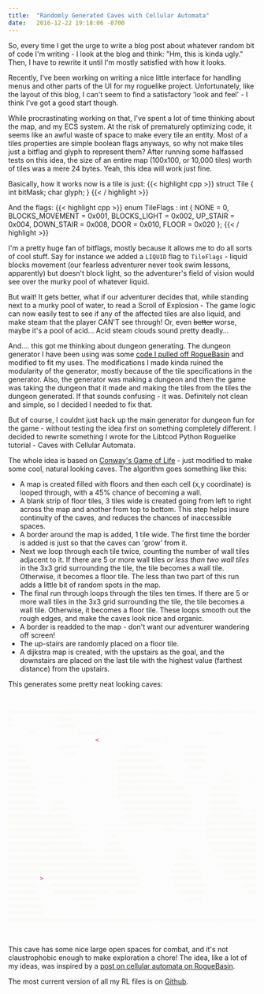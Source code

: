 ```yaml
---
title:  "Randomly Generated Caves with Cellular Automata"
date:   2016-12-22 19:18:06 -0700
---
```


So, every time I get the urge to write a blog post about whatever random bit of code I'm writing - I look at the blog and think: "Hm, this is kinda ugly." Then, I have to rewrite it until I'm mostly satisfied with
how it looks.

Recently, I've been working on writing a nice little interface for handling menus and other parts of the UI for my roguelike project. Unfortunately, like the layout of this blog, I can't seem to find a satisfactory
'look and feel' - I think I've got a good start though.

While procrastinating working on that, I've spent a lot of time thinking about the map, and my ECS system. At the risk of prematurely optimizing code, it seems like an awful waste of space to make every tile an entity. Most of a 
tiles properties are simple boolean flags anyways, so why not make tiles just a bitflag and glyph to represent them? After running some halfassed tests on this idea, the size of an entire map (100x100, or 10,000 tiles) worth of tiles was a mere 24 bytes. Yeah, this idea will work just fine.

Basically, how it works now is a tile is just:
{{< highlight cpp >}}
struct Tile 
{
    int bitMask;
    char glyph;
}
{{< / highlight >}}

And the flags:
{{< highlight cpp >}}
enum TileFlags : int
{
    NONE = 0,
    BLOCKS_MOVEMENT = 0x001,
    BLOCKS_LIGHT = 0x002,
    UP_STAIR = 0x004,
    DOWN_STAIR = 0x008,
    DOOR = 0x010,
    FLOOR = 0x020
};
{{< / highlight >}}

I'm a pretty huge fan of bitflags, mostly because it allows me to do all sorts of cool stuff. Say for instance we added a `LIQUID` flag to `TileFlags` - liquid blocks movement (our fearless adventurer never took swim lessons, apparently) but doesn't block light, so the adventurer's field of vision would see over the murky pool of whatever liquid.

But wait! It gets better, what if our adventurer decides that, while standing next to a murky pool of water, to read a Scroll of Explosion - The game logic can now easily test to see if any of the affected tiles are also liquid, and make steam that the player CAN'T see through! Or, even ~~better~~ worse, maybe it's a pool of acid... Acid steam clouds sound pretty deadly...

And.... this got me thinking about dungeon generating. The dungeon generator I have been using was some [code I pulled off RogueBasin](http://www.roguebasin.com/index.php?title=C%2B%2B_Example_of_Dungeon-Building_Algorithm) and modified to fit my uses. The modifications I made kinda ruined the modularity of
the generator, mostly because of the tile specifications in the generator. Also, the generator was making a dungeon and then the game was taking the dungeon that it made and making the tiles from the tiles the dungeon generated. If that sounds confusing - it was. Definitely not clean and simple, so I decided I needed to fix that. 

But of course, I couldnt just hack up the main generator for dungeon fun for the game - without testing the idea first on something completely different. I decided to rewrite something I wrote for the Libtcod Python Roguelike tutorial - Caves with Cellular Automata.

The whole idea is based on [Conway's Game of Life](https://en.wikipedia.org/wiki/Conway's_Game_of_Life) - just modified to make some cool, natural looking caves. The algorithm goes something like this:

* A map is created filled with floors and then each cell (x,y coordinate) is looped through, with a 45% chance of becoming a wall.
* A blank strip of floor tiles, 3 tiles wide is created going from left to right across the map and another from top to bottom. This step helps insure continuity of the caves, and reduces the chances of inaccessible spaces.
* A border around the map is added, 1 tile wide. The first time the border is added is just so that the caves can 'grow' from it.
* Next we loop through each tile twice, counting the number of wall tiles adjacent to it. If there are 5 or more wall tiles *or less than two wall tiles* in the 3x3 grid surrounding the tile, the tile becomes a wall tile. Otherwise, it becomes a floor tile. The less than two part of this run adds a little bit of random spots in the map.
* The final run through loops through the tiles ten times. If there are 5 or more wall tiles in the 3x3 grid surrounding the tile, the tile becomes a wall tile. Otherwise, it becomes a floor tile. These loops smooth out the rough edges, and make the caves look nice and organic.
* A border is readded to the map - don't want our adventurer wandering off screen!
* The up-stairs are randomly placed on a floor tile.
* A dijkstra map is created, with the upstairs as the goal, and the downstairs are placed on the last tile with the highest value (farthest distance) from the upstairs.

This generates some pretty neat looking caves:

<pre style="color: #f8f8f2; text-align: center;">
<code>

################################################################################
#.............####.............................................................#
#.............#####.......................................................##...#
##............######...............................####....<span style="color: #AB266D;"><</span>.............####..#
###............#####.............#####............######.................####..#
####............###.............#########.........######..................##..##
#####..........................###########........######......................##
######.........................#############.......####.......................##
#######........................##############................##..............###
#######........................################.............####.............###
########.......................###################........######..............##
########.......................####################......########.............##
########.....###................####################.....########......##....###
#########...#####...............####################.....#########....##########
#################................##################......##########..###########
##################................################......########################
###################.........................###.........########################
####################.........##.........................########################
#####################.......####.........................#######################
#########################..######................##.......######################
##################################..............####.......#####################
###################################............######.......####################
####################################..........########.......###################
#########<span style="color: #AB266D;">></span>.##########################.........#########...........##########..##
########....#########################..........#########...........######......#
########.....###############..######............########............####.......#
#########.........#######..........................####.......................##
##########...........###.....................................................###
##########...................................................................###
################################################################################

</code>
</pre>

This cave has some nice large open spaces for combat, and it's not claustrophobic enough to make exploration a chore! The idea, like a lot of my ideas, was inspired by a [post on cellular automata on RogueBasin](http://www.roguebasin.com/index.php?title=Cellular_Automata_Method_for_Generating_Random_Cave-Like_Levels).

The most current version of all my RL files is on [Github](https://github.com/zwilder/Weasel_Engine).
